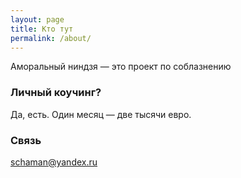 ```yaml
---
layout: page
title: Кто тут
permalink: /about/
---
```


Аморальный ниндзя — это проект по соблазнению

### Личный коучинг?

Да, есть. Один месяц — две тысячи евро.

### Связь

[schaman@yandex.ru](mailto:schaman@yandex.ru)